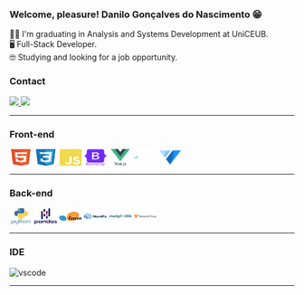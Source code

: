 ### Welcome, pleasure! Danilo Gonçalves do Nascimento 😁


:student: I'm graduating in Analysis and Systems Development at UniCEUB. <br>
:desktop_computer: Full-Stack Developer. <br>
:nerd_face: Studying and looking for a job opportunity. <br>
<h3> Contact </h3>
<a href = "mailto:dgndanilo@gmail.com">
    <img src="https://img.shields.io/badge/Gmail-FBBC05?style=for-the-badge&logo=google&logoColor=white " target="_blank">
</a>

<a href="https://www.linkedin.com/in/danilogonçalvesn" target="_blank">
    <img src="https://img.shields.io/badge/-LinkedIn-%230077B5?style=for-the-badge&logo=linkedin&logoColor=white" target="_blank">
</a>
<hr>

<h3> Front-end </h3>
  <div>
    <img align="center" alt="HTML" height="30" width="40" src="https://raw.githubusercontent.com/devicons/devicon/master/icons/html5/html5-original.svg">
    <img align="center" alt="CSS" height="30" width="40" src="https://raw.githubusercontent.com/devicons/devicon/master/icons/css3/css3-original.svg">  
    <img align="center" alt="Js" height="30" width="40" src="https://raw.githubusercontent.com/devicons/devicon/master/icons/javascript/javascript-plain.svg">  
    <img align="center" alt="bootstrp" height="30" width="40" src="https://raw.githubusercontent.com/devicons/devicon/9f4f5cdb393299a81125eb5127929ea7bfe42889/icons/bootstrap/bootstrap-plain-wordmark.svg">
    <img align="center" alt="bootstrp" height="30" width="40" src="https://raw.githubusercontent.com/devicons/devicon/master/icons/vuejs/vuejs-original-wordmark.svg">
    <img align="center" alt="bootstrp" height="30" width="40" src="https://raw.githubusercontent.com/devicons/devicon/master/icons/tailwindcss/tailwindcss-original-wordmark.svg">
    <img align="center" alt="bootstrp" height="30" width="40" src="https://raw.githubusercontent.com/devicons/devicon/master/icons/vuetify/vuetify-original.svg">
  </div>

<hr>

<h3> Back-end </h3>
<div>
  <img align="center" alt="laravel" height="30" width="40" src="https://raw.githubusercontent.com/devicons/devicon/master/icons/python/python-original-wordmark.svg">
  <img align="center" alt="php" height="30" width="40" src="https://raw.githubusercontent.com/devicons/devicon/master/icons/pandas/pandas-original-wordmark.svg">
  <img align="center" alt="php" height="30" width="40" src="https://raw.githubusercontent.com/devicons/devicon/master/icons/scikitlearn/scikitlearn-original.svg">
  <img align="center" alt="php" height="30" width="40" src="https://raw.githubusercontent.com/devicons/devicon/master/icons/numpy/numpy-original-wordmark.svg">
  <img align="center" alt="php" height="30" width="40" src="https://raw.githubusercontent.com/devicons/devicon/master/icons/matplotlib/matplotlib-original-wordmark.svg">
  <img align="center" alt="php" height="30" width="40" src="https://raw.githubusercontent.com/devicons/devicon/master/icons/tensorflow/tensorflow-original-wordmark.svg">
<hr>
<h3> IDE </h3>
  <img align="center" alt="vscode" height="30" width="40" src="https://cdn.jsdelivr.net/gh/devicons/devicon/icons/vscode/vscode-original.svg">
<hr>

